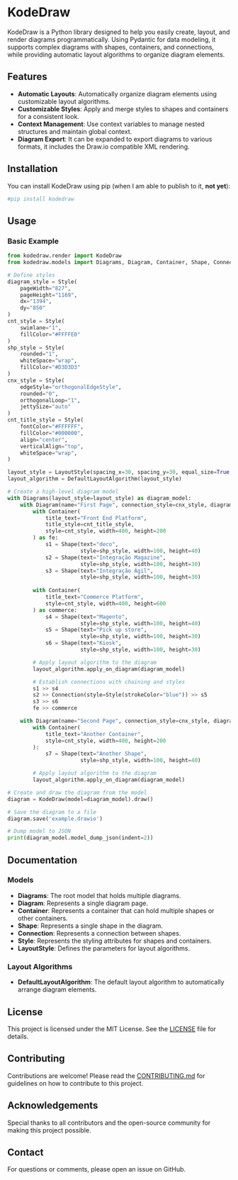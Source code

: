 # KodeDraw

KodeDraw is a Python library designed to help you easily create, layout, and render diagrams programmatically. Using Pydantic for data modeling, it supports complex diagrams with shapes, containers, and connections, while providing automatic layout algorithms to organize diagram elements.

## Features

- **Automatic Layouts**: Automatically organize diagram elements using customizable layout algorithms.
- **Customizable Styles**: Apply and merge styles to shapes and containers for a consistent look.
- **Context Management**: Use context variables to manage nested structures and maintain global context.
- **Diagram Export**: It can be expanded to export diagrams to various formats, it includes the Draw.io compatible XML rendering.

## Installation

You can install KodeDraw using pip 
(when I am able to publish to it, **not yet**):

```bash
#pip install kodedraw
```

## Usage

### Basic Example

```python
from kodedraw.render import KodeDraw
from kodedraw.models import Diagrams, Diagram, Container, Shape, Connection, Style, LayoutStyle, DefaultLayoutAlgorithm

# Define styles
diagram_style = Style(
    pageWidth="827", 
    pageHeight="1169", 
    dx="1394", 
    dy="850"
)
cnt_style = Style(
    swimlane="1", 
    fillColor="#FFFFE0"
)
shp_style = Style(
    rounded="1", 
    whiteSpace="wrap", 
    fillColor="#D3D3D3"
)
cnx_style = Style(
    edgeStyle="orthogonalEdgeStyle", 
    rounded="0", 
    orthogonalLoop="1", 
    jettySize="auto"
)
cnt_title_style = Style(
    fontColor="#FFFFFF",
    fillColor="#000000",
    align="center",
    verticalAlign="top",
    whiteSpace="wrap",
)

layout_style = LayoutStyle(spacing_x=30, spacing_y=30, equal_size=True, direction="LR")
layout_algorithm = DefaultLayoutAlgorithm(layout_style)

# Create a high-level diagram model
with Diagrams(layout_style=layout_style) as diagram_model:
    with Diagram(name="First Page", connection_style=cnx_style, diagram_style=diagram_style):
        with Container(
            title_text="Front End Platform",
            title_style=cnt_title_style,
            style=cnt_style, width=400, height=200
        ) as fe:
            s1 = Shape(text="deco", 
                       style=shp_style, width=100, height=40)
            s2 = Shape(text="Integração Magazine", 
                       style=shp_style, width=100, height=30)
            s3 = Shape(text="Integração Ágil", 
                       style=shp_style, width=100, height=30)
            
        with Container(
            title_text="Commerce Platform",
            style=cnt_style, width=400, height=600
        ) as commerce:
            s4 = Shape(text="Magento", 
                       style=shp_style, width=100, height=40)
            s5 = Shape(text="Pick up store", 
                       style=shp_style, width=100, height=30)
            s6 = Shape(text="Kiosk", 
                       style=shp_style, width=100, height=30)

        # Apply layout algorithm to the diagram
        layout_algorithm.apply_on_diagram(diagram_model)

        # Establish connections with chaining and styles
        s1 >> s4
        s2 >> Connection(style=Style(strokeColor="blue")) >> s5
        s3 >> s6
        fe >> commerce

    with Diagram(name="Second Page", connection_style=cnx_style, diagram_style=diagram_style) as second_page:
        with Container(
            title_text="Another Container",
            style=cnt_style, width=400, height=200
        ):
            s7 = Shape(text="Another Shape", 
                       style=shp_style, width=100, height=40)

        # Apply layout algorithm to the diagram
        layout_algorithm.apply_on_diagram(diagram_model)

# Create and draw the diagram from the model
diagram = KodeDraw(model=diagram_model).draw()

# Save the diagram to a file
diagram.save('example.drawio')

# Dump model to JSON
print(diagram_model.model_dump_json(indent=2))
```

## Documentation

### Models

- **Diagrams**: The root model that holds multiple diagrams.
- **Diagram**: Represents a single diagram page.
- **Container**: Represents a container that can hold multiple shapes or other containers.
- **Shape**: Represents a single shape in the diagram.
- **Connection**: Represents a connection between shapes.
- **Style**: Represents the styling attributes for shapes and containers.
- **LayoutStyle**: Defines the parameters for layout algorithms.

### Layout Algorithms

- **DefaultLayoutAlgorithm**: The default layout algorithm to automatically arrange diagram elements.

## License

This project is licensed under the MIT License. See the [LICENSE](LICENSE) file for details.

## Contributing

Contributions are welcome! Please read the [CONTRIBUTING.md](CONTRIBUTING.md) for guidelines on how to contribute to this project.

## Acknowledgements

Special thanks to all contributors and the open-source community for making this project possible.

## Contact

For questions or comments, please open an issue on GitHub.

